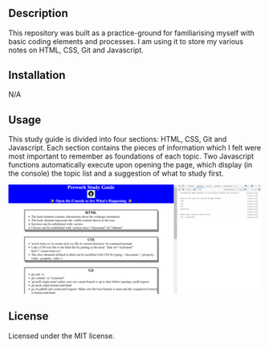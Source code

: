 # <Prework Repository>

## Description

This repository was built as a practice-ground for familiarising myself with basic coding elements and processes. I am using it to store my various notes on HTML, CSS, Git and Javascript. 

## Installation

N/A

## Usage

This study guide is divided into four sections: HTML, CSS, Git and Javascript. Each section contains the pieces of information which I felt were most important to remember as foundations of each topic. Two Javascript functions automatically execute upon opening the page, which display (in the console) the topic list and a suggestion of what to study first.

![Screenshot of console and website](./assets/consolescreenshot.png)

## License

Licensed under the MIT license.